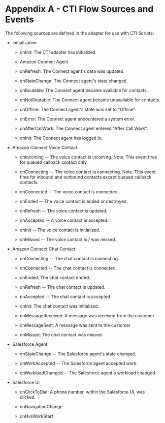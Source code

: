 <h1 class="toc">Appendix A - CTI Flow Sources and Events</h1>

The following sources are defined in the adapter for use with CTI
Scripts:

-   Initialization

    -   onInit: The CTI adapter has initialized.

    -   Amazon Connect Agent

    -   onRefresh: The Connect agent's data was updated.

    -   onStateChange: The Connect agent's state changed.

    -   onRoutable: The Connect agent became available for contacts.

    -   onNotRoutable: The Connect agent became unavailable for
        contacts.

    -   onOffline: The Connect agent's state was set to "Offline".

    -   onError: The Connect agent encountered a system error.

    -   onAfterCallWork: The Connect agent entered "After Call Work".

    -   onInit: The Connect agent has logged in.

-   Amazon Connect Voice Contact

    -   onIncoming -- The voice contact is incoming. Note: This event
        fires for queued callback contact only.

    -   onConnecting -- The voice contact is connecting. Note. This
        event fires for inbound and outbound contacts except queued
        callback contacts.

    -   onConnected -- The voice contact is connected.

    -   onEnded -- The voice contact is ended or destroyed.

    -   onRefresh -- The voice contact is updated.

    -   onAccepted -- A voice contact is accepted.

    -   onInit -- The voice contact is initialized.

    -   onMissed -- The voice contact is / was missed.

-   Amazon Connect Chat Contact

    -   onConnecting -- The chat contact is connecting.

    -   onConnected -- The chat contact is connected.

    -   onEnded. The chat contact ended.

    -   onRefresh -- The chat contact is updated.

    -   onAccepted -- The chat contact is accepted.

    -   onInit: The chat contact was initialized.

    -   onMessageReceived: A message was received from the customer

    -   onMessageSent: A message was sent to the customer

    -   onMissed: The chat contact was missed.

-   Salesforce Agent

    -   onStateChange -- The Salesforce agent's state changed.

    -   onWorkAccepted -- The Salesforce agent accepted work.

    -   onWorkloadChanged -- The Salesforce agent's workload changed.

-   Salesforce UI

    -   onClickToDial: A phone number, within the Salesforce UI, was
        clicked.

    -   onNavigationChange

    -   onHvsWorkStart
